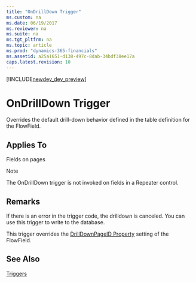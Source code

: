 ```yaml
---
title: "OnDrillDown Trigger"
ms.custom: na
ms.date: 06/19/2017
ms.reviewer: na
ms.suite: na
ms.tgt_pltfrm: na
ms.topic: article
ms.prod: "dynamics-365-financials"
ms.assetid: a25a1651-d138-497c-8dab-34bdf38ee17a
caps.latest.revision: 10
---
```


[!INCLUDE[newdev_dev_preview](../includes/newdev_dev_preview.md)]

# OnDrillDown Trigger
Overrides the default drill-down behavior defined in the table definition for the FlowField.  

## Applies To  
 Fields on pages  

> [!NOTE]  
>  The OnDrillDown trigger is not invoked on fields in a Repeater control<!--NAV in the [!INCLUDE[nav_web](../includes/nav_web_md.md)]-->.  

## Remarks  
 If there is an error in the trigger code, the drilldown is canceled. You can use this trigger to write to the database.  

 This trigger overrides the [DrillDownPageID Property](../properties/devenv-drilldownpageid-property.md) setting of the FlowField.  

## See Also  
 [Triggers](devenv-triggers.md)
